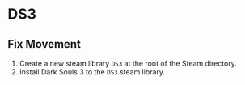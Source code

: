 # DS3

## Fix Movement

1. Create a new steam library `DS3` at the root of the Steam directory.
2. Install Dark Souls 3 to the `DS3` steam library.
